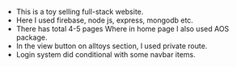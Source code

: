 + This is a toy selling full-stack website.
+ Here I used firebase, node js, express, mongodb etc.
+ There has total 4-5 pages Where in home page I also used AOS package.
+ In the view button on alltoys section, I used private route.
+ Login system did conditional with some navbar items.
